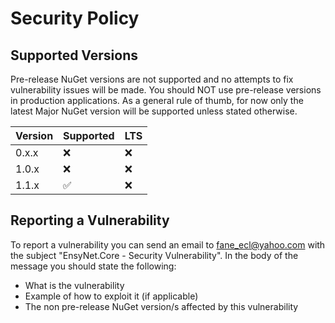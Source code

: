 # Security Policy

## Supported Versions

Pre-release NuGet versions are not supported and no attempts to fix vulnerability issues will be made. You should NOT use pre-release versions in production applications.
As a general rule of thumb, for now only the latest Major NuGet version will be supported unless stated otherwise.

| Version   | Supported             | LTS               |
| --------- | --------------------- | ----------------- |
| 0.x.x     | :x:                   | :x:               |
| 1.0.x     | :x:                   | :x:               |
| 1.1.x     | :white_check_mark:    | :x:               |

## Reporting a Vulnerability

To report a vulnerability you can send an email to fane_ecl@yahoo.com with the subject "EnsyNet.Core - Security Vulnerability". In the body of the message you should state the following:
- What is the vulnerability
- Example of how to exploit it (if applicable)
- The non pre-release NuGet version/s affected by this vulnerability 
